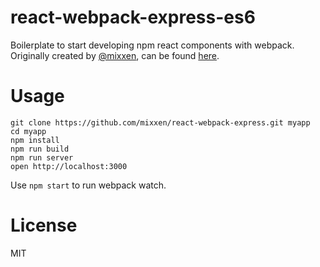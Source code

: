 react-webpack-express-es6
=====================

Boilerplate to start developing npm react components with webpack. Originally created by [@mixxen](https://github.com/mixxen), can be found [here](https://github.com/mixxen/react-webpack-express).


Usage
=====

```
git clone https://github.com/mixxen/react-webpack-express.git myapp
cd myapp
npm install
npm run build
npm run server
open http://localhost:3000
```
Use `npm start` to run webpack watch.

License
=======

MIT